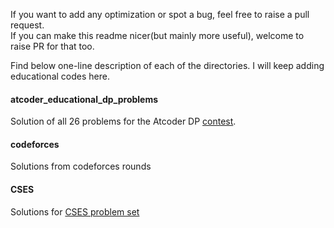If you want to add any optimization or spot a bug, feel free to raise a pull request. \
If you can make this readme nicer(but mainly more useful), welcome to raise PR for that too.

Find below one-line description of each of the directories. I will keep adding educational codes here.

#### atcoder_educational_dp_problems
Solution of all 26 problems for the Atcoder DP [contest](https://atcoder.jp/contests/dp).

#### codeforces
Solutions from codeforces rounds


#### CSES
Solutions for [CSES problem set](https://cses.fi/problemset/)
